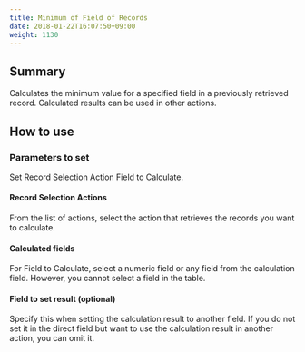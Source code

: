 ```yaml
---
title: Minimum of Field of Records
date: 2018-01-22T16:07:50+09:00
weight: 1130
---
```

## Summary

Calculates the minimum value for a specified field in a previously retrieved record. Calculated results can be used in other actions.

## How to use

### Parameters to set

Set Record Selection Action Field to Calculate.

#### Record Selection Actions

From the list of actions, select the action that retrieves the records you want to calculate.

#### Calculated fields

For Field to Calculate, select a numeric field or any field from the calculation field. However, you cannot select a field in the table.

#### Field to set result (optional)

Specify this when setting the calculation result to another field. If you do not set it in the direct field but want to use the calculation result in another action, you can omit it.
